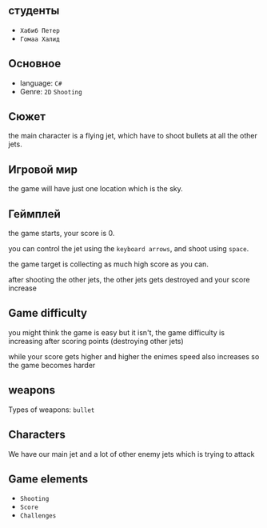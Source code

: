 ## студенты
- `Хабиб Петер`
- `Гомаа Халид`
## Основное
- language: `C#`
- Genre: `2D` `Shooting` 
## Сюжет
the main character is a flying jet, which have to shoot bullets at all the other jets.

## Игровой мир
the game will have just one location which is the sky.

## Геймплей
the game starts, your score is 0.

you can control the jet using the `keyboard arrows`, and shoot using `space`.

the game target is collecting as much high score as you can.

after shooting the other jets, the other jets gets destroyed and your score increase

## Game difficulty
you might think the game is easy but it isn't, the game difficulty is increasing after scoring points (destroying other jets)

while your score gets higher and higher the enimes speed also increases so the game becomes harder

## weapons
Types of weapons: `bullet` 

## Characters
We have our main jet and a lot of other enemy jets which is trying to attack

## Game elements
- `Shooting`
- `Score`
- `Challenges`


